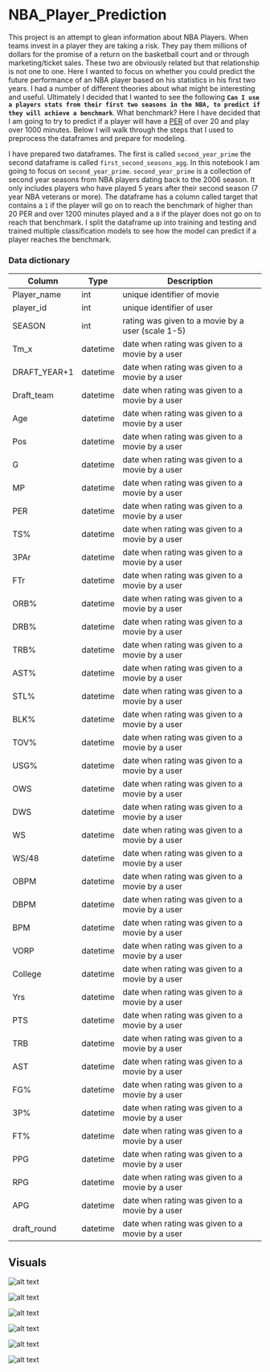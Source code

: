 # NBA_Player_Prediction

This project is an attempt to glean information about NBA Players. When teams invest in a player they are taking a risk. They pay them millions of dollars for the promise of a return on the basketball court and or through marketing/ticket sales. These two are obviously related but that relationship is not one to one. Here I wanted to focus on whether you could predict the future performance of an NBA player based on his statistics in his first two years. I had a number of different theories about what might be interesting and useful. Ultimately I decided that I wanted to see the following **`Can I use a players stats from their first two seasons in the NBA, to predict if they will achieve a benchmark`**. What benchmark? Here I have decided that I am going to try to predict if a player will have a [PER](https://www.basketball-reference.com/about/per.html) of over 20 and play over 1000 minutes. Below I will walk through the steps that I used to preprocess the dataframes and prepare for modeling. 

I have prepared two dataframes. The first is called `second_year_prime` the second dataframe is called `first_second_seasons_agg`. In this notebook I am going to focus on `second_year_prime`. `second_year_prime` is a collection of second year seasons from NBA players dating back to the 2006 season. It only includes players who have played 5 years after their second season (7 year NBA veterans or more). The dataframe has a column called target that contains a `1` if the player will go on to reach the benchmark of higher than 20 PER and over 1200 minutes played and a `0` if the player does not go on to reach that benchmark. I split the dataframe up into training and testing and trained multiple classification models to see how the model can predict if a player reaches the benchmark.

 ### Data dictionary
 | Column        | Type | Description                                              |
|---------------|-----------|----------------------------------------------------------|
| Player_name    | int   | unique identifier of movie    |
| player_id   | int   | unique identifier of user                  |
| SEASON | int    | rating was given to a movie by a user (scale 1-5) |
| Tm_x | datetime   | date when rating was given to a movie by a user |
| DRAFT_YEAR+1	 | datetime   | date when rating was given to a movie by a user |
| Draft_team | datetime   | date when rating was given to a movie by a user |
| Age | datetime   | date when rating was given to a movie by a user |
| Pos | datetime   | date when rating was given to a movie by a user |
| G | datetime   | date when rating was given to a movie by a user |
| MP | datetime   | date when rating was given to a movie by a user |
| PER | datetime   | date when rating was given to a movie by a user |
| TS% | datetime   | date when rating was given to a movie by a user |
| 3PAr | datetime   | date when rating was given to a movie by a user |
| FTr | datetime   | date when rating was given to a movie by a user |
| ORB% | datetime   | date when rating was given to a movie by a user |
| DRB% | datetime   | date when rating was given to a movie by a user |
| TRB% | datetime   | date when rating was given to a movie by a user |
| AST% | datetime   | date when rating was given to a movie by a user |
| STL% | datetime   | date when rating was given to a movie by a user |
| BLK% | datetime   | date when rating was given to a movie by a user |
| TOV% | datetime   | date when rating was given to a movie by a user |
| USG% | datetime   | date when rating was given to a movie by a user |
| OWS | datetime   | date when rating was given to a movie by a user |
| DWS | datetime   | date when rating was given to a movie by a user |
| WS | datetime   | date when rating was given to a movie by a user |
| WS/48	| datetime   | date when rating was given to a movie by a user |
| OBPM | datetime   | date when rating was given to a movie by a user |
| DBPM | datetime   | date when rating was given to a movie by a user |
| BPM | datetime   | date when rating was given to a movie by a user |
| VORP | datetime   | date when rating was given to a movie by a user |
| College | datetime   | date when rating was given to a movie by a user |
| Yrs | datetime   | date when rating was given to a movie by a user |
| PTS | datetime   | date when rating was given to a movie by a user |
| TRB | datetime   | date when rating was given to a movie by a user |
| AST | datetime   | date when rating was given to a movie by a user |
| FG%	| datetime   | date when rating was given to a movie by a user |
| 3P%	| datetime   | date when rating was given to a movie by a user |
| FT%	| datetime   | date when rating was given to a movie by a user |
| PPG | datetime   | date when rating was given to a movie by a user |
| RPG | datetime   | date when rating was given to a movie by a user |
| APG | datetime   | date when rating was given to a movie by a user |
| draft_round | datetime   | date when rating was given to a movie by a user |




## Visuals
![alt text](https://github.com/pwalesdi/NBA_Player_Prediction/blob/master/Images/ws_per48_dftYR_byRound.png)

![alt text](https://github.com/pwalesdi/NBA_Player_Prediction/blob/master/Images/ws_per48_dftYR_byRound_1.png)

![alt text](https://github.com/pwalesdi/NBA_Player_Prediction/blob/master/Images/ws_per48_dftYR_byRound_2.png)

![alt text](https://github.com/pwalesdi/NBA_Player_Prediction/blob/master/Images/2nd_year_best.png)

![alt text](https://github.com/pwalesdi/NBA_Player_Prediction/blob/master/Images/3rd_year_best.png)

![alt text](https://github.com/pwalesdi/NBA_Player_Prediction/blob/master/Images/4th_year_best.png)

